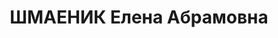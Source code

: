---
title: ШМАЕНИК Елена Абрамовна
description: "1904 р., кол. Затишинська Донецької обл., єврейка, освіта середня спеціальна,\
  \ виключена з ВКП(б). Проживала в с. Миньківці, зав. парткабінету райкому КП(б)У.\
  \ \n  Заарештована 06.11.37. Звинувачення: член антирадянської організації. Військколегією\
  \ Верховного Суду СРСР 27.12.37 засуджена на 10 років позбавлення волі у ВТТ. \n\
  \  Реабілітована військколегією Верховного Суду СРСР 15.12.56."
---